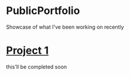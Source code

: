 # PublicPortfolio
Showcase of what I've been working on recently

# [Project 1](https://github.com/harnarayan/latloncalculator)
this'll be completed soon
